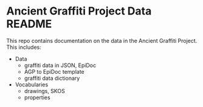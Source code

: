 # Ancient Graffiti Project Data README

This repo contains documentation on the data in the Ancient Graffiti Project. This includes:
* Data
	* graffiti data in JSON, EpiDoc
	* AGP to EpiDoc template 
	* graffiti data dictionary 
* Vocabularies
	* drawings, SKOS
	* properties 


